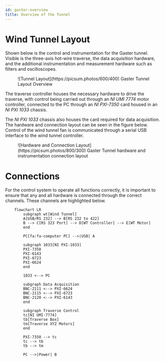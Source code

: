```yaml
---
id: gaster-overview
title: Overview of the Tunnel
---
```


# Wind Tunnel Layout

Shown below is the control and instrumentation for the Gaster tunnel. Visible is the three-axis hot-wire traverse, the data acquisition hardware, and the additional instrumentation and measurement hardware such as filters and oscilloscopes.

<figure>
![Tunnel Layout](https://picsum.photos/600/400)
<figurecaption>Gaster Tunnel Layout Overview</figurecaption>
</figure>

The traverse controller houses the necessary hardware to drive the traverse, with control being carried out through an *NI UMI 7774* motor controller, connected to the PC through an *NI PXI-7350* card housed in an *NI PXI 1033* chassis.

The *NI PXI 1033* chassis also houses the card required for data acquisition. The hardware and connection layout can be seen in the figure below. Control of the wind tunnel fan is communicated through a serial USB interface to the wind tunnel controller.

<figure>
![Hardware and Connection Layout](https://picsum.photos/800/300)
<figurecaption>Gaster Tunnel hardware and instrumentation connection layout</figurecaption>
</figure>

# Connections
For the control system to operate all functions correctly, it is important to ensure that any and all hardware is connected through the correct channels. These channels are highlighted below.

```mermaid
    flowchart LR
        subgraph wt[Wind Tunnel]
        A[USB/RS 232] --> B[RS 232 to 422]
        B --> C[RS 323 Port] --> D[WT Controller] --> E[WT Motor]
        end

        PC[fa:fa-computer PC] -->|USB| A

        subgraph 1033[NI PXI-1033]
        PXI-7350
        PXI-6143
        PXI-6723
        PXI-6624
        end

        1033 <--> PC

        subgraph Data Acquisition
        BNC-2111 <--> PXI-6624
        BNC-2115 <--> PXI-6723
        BNC-2120 <--> PXI-6143
        end

        subgraph Traverse Control
        tc[NI UMI-7774]
        tb[Traverse Box]
        tm[Traverse XYZ Motors]
        end

        PXI-7350 --> tc
        tc --> tb
        tb --> tm

        PC -->|Power| B
```